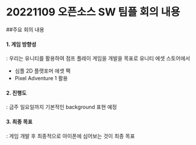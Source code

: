 # 20221109 오픈소스  SW 팀플 회의 내용

##주요 회의 내용
#### 1. 게임 방향성
: 우리는 유니티를 활용하여 점프 플레이 게임을 개발을 목표로 유니티 에셋 스토어에서 
- 심플 2D 플랫포머 에셋 팩
- Pixel Adventure 1 활용

#### 2. 진행도
: 금주 일요일까지 기본적인 background 표현 예정

#### 3. 최종 목표
: 게임 개발 후 최종적으로 아이폰에 심어보는 것이 최종 목표
